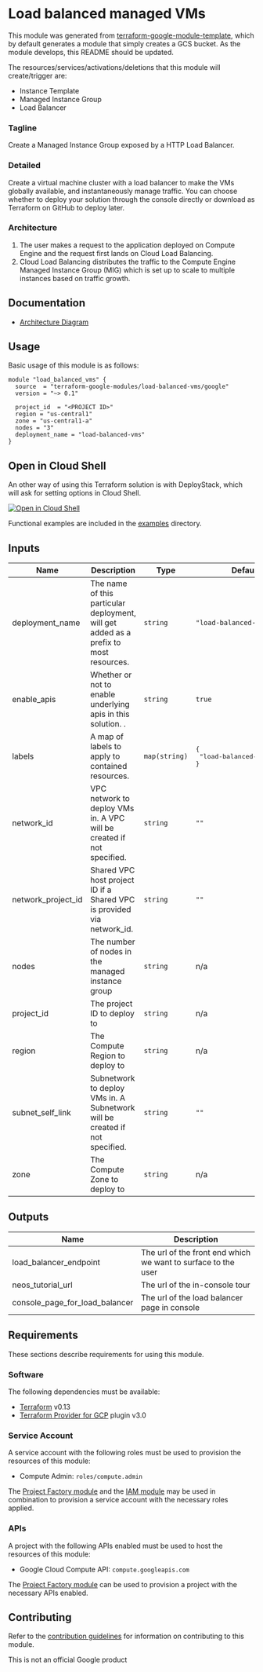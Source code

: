 # Load balanced managed VMs

This module was generated from [terraform-google-module-template](https://github.com/terraform-google-modules/terraform-google-module-template/), which by default generates a module that simply creates a GCS bucket. As the module develops, this README should be updated.

The resources/services/activations/deletions that this module will create/trigger are:

* Instance Template
* Managed Instance Group
* Load Balancer

### Tagline
Create a Managed Instance Group exposed by a HTTP Load Balancer.

### Detailed
Create a virtual machine cluster with a load balancer to make the VMs globally available, and instantaneously manage traffic.
You can choose whether to deploy your solution through the console directly or download as Terraform on GitHub  to deploy later.

### Architecture
1. The user makes a request to the application deployed on Compute Engine and the request first lands on Cloud Load Balancing.
1. Cloud Load Balancing distributes the traffic to the Compute Engine Managed Instance Group (MIG) which is set up to scale to multiple instances based on traffic growth.

## Documentation
- [Architecture Diagram](https://github.com/GoogleCloudPlatform/terraform-google-load-balanced-vms/blob/main/assets/load_balanced_vms_v1.svg)

## Usage

Basic usage of this module is as follows:

```hcl
module "load_balanced_vms" {
  source  = "terraform-google-modules/load-balanced-vms/google"
  version = "~> 0.1"

  project_id  = "<PROJECT ID>"
  region = "us-central1"
  zone = "us-central1-a"
  nodes = "3"
  deployment_name = "load-balanced-vms"
}
```

## Open in Cloud Shell
An other way of using this Terraform solution is with DeployStack, which will
ask for setting options in Cloud Shell.

<a href="https://shell.cloud.google.com/cloudshell/editor?show=terminal&cloudshell_git_repo=https://github.com/GoogleCloudPlatform/terraform-google-load-balanced-vms&cloudshell_image=gcr.io%2Fds-artifacts-cloudshell%2Fdeploystack_custom_image" target="_new">
    <img alt="Open in Cloud Shell" src="https://gstatic.com/cloudssh/images/open-btn.svg">
</a>

Functional examples are included in the
[examples](./examples/) directory.

<!-- BEGINNING OF PRE-COMMIT-TERRAFORM DOCS HOOK -->
## Inputs

| Name | Description | Type | Default | Required |
|------|-------------|------|---------|:--------:|
| deployment\_name | The name of this particular deployment, will get added as a prefix to most resources. | `string` | `"load-balanced-vms"` | no |
| enable\_apis | Whether or not to enable underlying apis in this solution. . | `string` | `true` | no |
| labels | A map of labels to apply to contained resources. | `map(string)` | <pre>{<br>  "load-balanced-vms": true<br>}</pre> | no |
| network\_id | VPC network to deploy VMs in. A VPC will be created if not specified. | `string` | `""` | no |
| network\_project\_id | Shared VPC host project ID if a Shared VPC is provided via network\_id. | `string` | `""` | no |
| nodes | The number of nodes in the managed instance group | `string` | n/a | yes |
| project\_id | The project ID to deploy to | `string` | n/a | yes |
| region | The Compute Region to deploy to | `string` | n/a | yes |
| subnet\_self\_link | Subnetwork to deploy VMs in. A Subnetwork will be created if not specified. | `string` | `""` | no |
| zone | The Compute Zone to deploy to | `string` | n/a | yes |

## Outputs

| Name | Description |
|------|-------------|
| load\_balancer\_endpoint | The url of the front end which we want to surface to the user |
| neos\_tutorial\_url | The url of the in-console tour |
| console\_page\_for\_load\_balancer | The url of the load balancer page in console |

<!-- END OF PRE-COMMIT-TERRAFORM DOCS HOOK -->

## Requirements

These sections describe requirements for using this module.

### Software

The following dependencies must be available:

- [Terraform][terraform] v0.13
- [Terraform Provider for GCP][terraform-provider-gcp] plugin v3.0

### Service Account

A service account with the following roles must be used to provision
the resources of this module:

- Compute Admin: `roles/compute.admin`

The [Project Factory module][project-factory-module] and the
[IAM module][iam-module] may be used in combination to provision a
service account with the necessary roles applied.

### APIs

A project with the following APIs enabled must be used to host the
resources of this module:

- Google Cloud Compute API: `compute.googleapis.com`

The [Project Factory module][project-factory-module] can be used to
provision a project with the necessary APIs enabled.

## Contributing

Refer to the [contribution guidelines](./CONTRIBUTING.md) for
information on contributing to this module.

[iam-module]: https://registry.terraform.io/modules/terraform-google-modules/iam/google
[project-factory-module]: https://registry.terraform.io/modules/terraform-google-modules/project-factory/google
[terraform-provider-gcp]: https://www.terraform.io/docs/providers/google/index.html
[terraform]: https://www.terraform.io/downloads.html


This is not an official Google product
